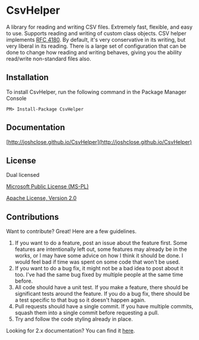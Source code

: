 # CsvHelper

A library for reading and writing CSV files. Extremely fast, flexible, and easy to use. Supports reading and writing of custom class objects. CSV helper implements [RFC 4180](https://tools.ietf.org/html/rfc4180). By default, it's very conservative in its writing, but very liberal in its reading. There is a large set of configuration that can be done to change how reading and writing behaves, giving you the ability read/write non-standard files also.

## Installation

To install CsvHelper, run the following command in the Package Manager Console

```
PM> Install-Package CsvHelper
```

## Documentation

[http://joshclose.github.io/CsvHelper](http://joshclose.github.io/CsvHelper)

## License

Dual licensed

[Microsoft Public License (MS-PL)](http://www.opensource.org/licenses/MS-PL)

[Apache License, Version 2.0](http://opensource.org/licenses/Apache-2.0)

## Contributions

Want to contribute? Great! Here are a few guidelines.
1. If you want to do a feature, post an issue about the feature first. Some features are intentionally left out, some features may already be in the works, or I may have some advice on how I think it should be done. I would feel bad if time was spent on some code that won't be used.
2. If you want to do a bug fix, it might not be a bad idea to post about it too. I've had the same bug fixed by multiple people at the same time before.
3. All code should have a unit test. If you make a feature, there should be significant tests around the feature. If you do a bug fix, there should be a test specific to that bug so it doesn't happen again.
4. Pull requests should have a single commit. If you have multiple commits, squash them into a single commit before requesting a pull.
5. Try and follow the code styling already in place.

Looking for 2.x documentation? You can find it [here](/2.x).
